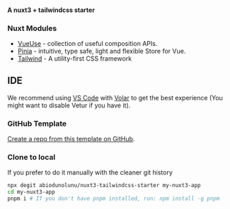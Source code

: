 #### A nuxt3 + tailwindcss starter
### Nuxt Modules

- [VueUse](https://github.com/vueuse/vueuse) - collection of useful composition APIs.
- [Pinia](https://pinia.esm.dev/) - intuitive, type safe, light and flexible Store for Vue.
- [Tailwind](https://tailwindcss.com/) - A utility-first CSS framework

## IDE

We recommend using [VS Code](https://code.visualstudio.com/) with [Volar](https://github.com/johnsoncodehk/volar) to get the best experience (You might want to disable Vetur if you have it).

### GitHub Template

[Create a repo from this template on GitHub](https://github.com/abiodunolunu/nuxt3-tailwindcss-starter/generate).

### Clone to local
If you prefer to do it manually with the cleaner git history

```bash
npx degit abiodunolunu/nuxt3-tailwindcss-starter my-nuxt3-app
cd my-nuxt3-app
pnpm i # If you don't have pnpm installed, run: npm install -g pnpm
```
